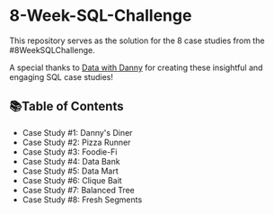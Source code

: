 # 8-Week-SQL-Challenge

This repository serves as the solution for the 8 case studies from the #8WeekSQLChallenge.

A special thanks to [Data with Danny](https://8weeksqlchallenge.com/) for creating these insightful and engaging SQL case studies!


## 📚Table of Contents

* Case Study #1: Danny's Diner
* Case Study #2: Pizza Runner
* Case Study #3: Foodie-Fi
* Case Study #4: Data Bank
* Case Study #5: Data Mart
* Case Study #6: Clique Bait
* Case Study #7: Balanced Tree
* Case Study #8: Fresh Segments
